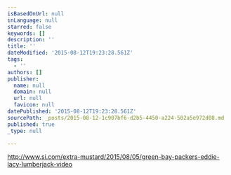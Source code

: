 ```yaml
---
isBasedOnUrl: null
inLanguage: null
starred: false
keywords: []
description: ''
title: ''
dateModified: '2015-08-12T19:23:28.561Z'
tags:
  - ''
authors: []
publisher:
  name: null
  domain: null
  url: null
  favicon: null
datePublished: '2015-08-12T19:23:28.561Z'
sourcePath: _posts/2015-08-12-1c907bf6-d2b5-4450-a224-502a5e972d08.md
published: true
_type: null

---
```

http://www.si.com/extra-mustard/2015/08/05/green-bay-packers-eddie-lacy-lumberjack-video